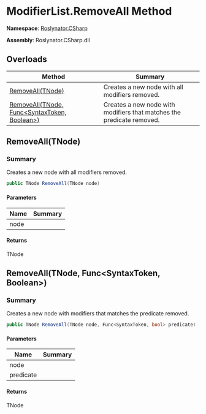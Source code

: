 # ModifierList\.RemoveAll Method

**Namespace**: [Roslynator.CSharp](../../README.md)

**Assembly**: Roslynator\.CSharp\.dll

## Overloads

| Method | Summary |
| ------ | ------- |
| [RemoveAll(TNode)](#Roslynator_CSharp_ModifierList_1_RemoveAll__0_) | Creates a new node with all modifiers removed\. |
| [RemoveAll(TNode, Func\<SyntaxToken, Boolean>)](#Roslynator_CSharp_ModifierList_1_RemoveAll__0_System_Func_Microsoft_CodeAnalysis_SyntaxToken_System_Boolean__) | Creates a new node with modifiers that matches the predicate removed\. |

## RemoveAll\(TNode\)<a name="Roslynator_CSharp_ModifierList_1_RemoveAll__0_"></a>

### Summary

Creates a new node with all modifiers removed\.

```csharp
public TNode RemoveAll(TNode node)
```

#### Parameters

| Name | Summary |
| ---- | ------- |
| node | |

#### Returns

TNode

## RemoveAll\(TNode, Func\<SyntaxToken, Boolean>\)<a name="Roslynator_CSharp_ModifierList_1_RemoveAll__0_"></a>

### Summary

Creates a new node with modifiers that matches the predicate removed\.

```csharp
public TNode RemoveAll(TNode node, Func<SyntaxToken, bool> predicate)
```

#### Parameters

| Name | Summary |
| ---- | ------- |
| node | |
| predicate | |

#### Returns

TNode

